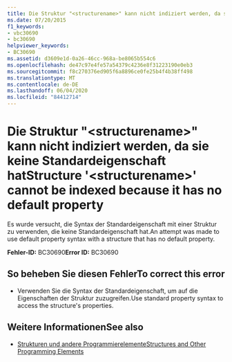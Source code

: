 ```yaml
---
title: Die Struktur "<structurename>" kann nicht indiziert werden, da sie keine Standardeigenschaft hat
ms.date: 07/20/2015
f1_keywords:
- vbc30690
- bc30690
helpviewer_keywords:
- BC30690
ms.assetid: d3609e1d-0a26-46cc-968a-be8065b554c6
ms.openlocfilehash: de47c97e4fe57a54379c4236e8f31223190e0eb3
ms.sourcegitcommit: f8c270376ed905f6a8896ce0fe25b4f4b38ff498
ms.translationtype: MT
ms.contentlocale: de-DE
ms.lasthandoff: 06/04/2020
ms.locfileid: "84412714"
---
```

# <a name="structure-structurename-cannot-be-indexed-because-it-has-no-default-property"></a><span data-ttu-id="3cbcd-102">Die Struktur "\<structurename>" kann nicht indiziert werden, da sie keine Standardeigenschaft hat</span><span class="sxs-lookup"><span data-stu-id="3cbcd-102">Structure '\<structurename>' cannot be indexed because it has no default property</span></span>
<span data-ttu-id="3cbcd-103">Es wurde versucht, die Syntax der Standardeigenschaft mit einer Struktur zu verwenden, die keine Standardeigenschaft hat.</span><span class="sxs-lookup"><span data-stu-id="3cbcd-103">An attempt was made to use default property syntax with a structure that has no default property.</span></span>  
  
 <span data-ttu-id="3cbcd-104">**Fehler-ID:** BC30690</span><span class="sxs-lookup"><span data-stu-id="3cbcd-104">**Error ID:** BC30690</span></span>  
  
## <a name="to-correct-this-error"></a><span data-ttu-id="3cbcd-105">So beheben Sie diesen Fehler</span><span class="sxs-lookup"><span data-stu-id="3cbcd-105">To correct this error</span></span>  
  
- <span data-ttu-id="3cbcd-106">Verwenden Sie die Syntax der Standardeigenschaft, um auf die Eigenschaften der Struktur zuzugreifen.</span><span class="sxs-lookup"><span data-stu-id="3cbcd-106">Use standard property syntax to access the structure's properties.</span></span>  
  
## <a name="see-also"></a><span data-ttu-id="3cbcd-107">Weitere Informationen</span><span class="sxs-lookup"><span data-stu-id="3cbcd-107">See also</span></span>

- [<span data-ttu-id="3cbcd-108">Strukturen und andere Programmierelemente</span><span class="sxs-lookup"><span data-stu-id="3cbcd-108">Structures and Other Programming Elements</span></span>](../programming-guide/language-features/data-types/structures-and-other-programming-elements.md)
